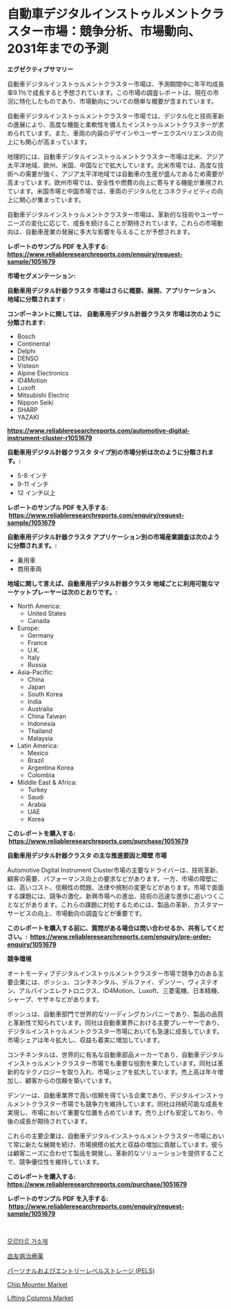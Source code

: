 <p><h1>自動車デジタルインストゥルメントクラスター市場：競争分析、市場動向、2031年までの予測</h1></p><p><strong>エグゼクティブサマリー</strong></p>
<p><p>自動車デジタルインストゥルメントクラスター市場は、予測期間中に年平均成長率9.1％で成長すると予想されています。この市場の調査レポートは、現在の市況に特化したものであり、市場動向についての簡単な概要が含まれています。 </p><p>自動車デジタルインストゥルメントクラスター市場では、デジタル化と技術革新の進展により、高度な機能と柔軟性を備えたインストゥルメントクラスターが求められています。また、車両の内装のデザインやユーザーエクスペリエンスの向上にも関心が高まっています。</p><p>地理的には、自動車デジタルインストゥルメントクラスター市場は北米、アジア太平洋地域、欧州、米国、中国などで拡大しています。北米市場では、高度な技術への需要が強く、アジア太平洋地域では自動車の生産が盛んであるため需要が高まっています。欧州市場では、安全性や燃費の向上に寄与する機能が重視されています。米国市場と中国市場では、車両のデジタル化とコネクティビティの向上に関心が集まっています。</p><p>自動車デジタルインストゥルメントクラスター市場は、革新的な技術やユーザーニーズの変化に応じて、成長を続けることが期待されています。これらの市場動向は、自動車産業の発展に多大な影響を与えることが予想されます。</p></p>
<p><strong>レポートのサンプル PDF を入手する: <a href="https://www.reliableresearchreports.com/enquiry/request-sample/1051679">https://www.reliableresearchreports.com/enquiry/request-sample/1051679</a></strong></p>
<p><strong>市場セグメンテーション:</strong></p>
<p><strong> 自動車用デジタル計器クラスタ 市場はさらに概要、展開、アプリケーション、地域に分類されます :</strong></p>
<p><strong>コンポーネントに関しては、 自動車用デジタル計器クラスタ 市場は次のように分類されます: &nbsp;</strong></p>
<p><ul><li>Bosch</li><li>Continental</li><li>Delphi</li><li>DENSO</li><li>Visteon</li><li>Alpine Electronics</li><li>ID4Motion</li><li>Luxoft</li><li>Mitsubishi Electric</li><li>Nippon Seiki</li><li>SHARP</li><li>YAZAKI</li></ul></p>
<p><strong><a href="https://www.reliableresearchreports.com/automotive-digital-instrument-cluster-r1051679">https://www.reliableresearchreports.com/automotive-digital-instrument-cluster-r1051679</a></strong></p>
<p><strong> 自動車用デジタル計器クラスタ タイプ別の市場分析は次のように分類されます。:</strong></p>
<p><ul><li>5-8 インチ</li><li>9-11 インチ</li><li>12 インチ以上</li></ul></p>
<p><strong>レポートのサンプル PDF を入手する: &nbsp;<a href="https://www.reliableresearchreports.com/enquiry/request-sample/1051679">https://www.reliableresearchreports.com/enquiry/request-sample/1051679</a></strong></p>
<p><strong> 自動車用デジタル計器クラスタ アプリケーション別の市場産業調査は次のように分類されます。:</strong></p>
<p><ul><li>乗用車</li><li>商用車両</li></ul></p>
<p><strong>地域に関して言えば、自動車用デジタル計器クラスタ 地域ごとに利用可能なマーケットプレーヤーは次のとおりです。:</strong></p>
<p><ul>
    <li>
        North America:
        <ul>
            <li>United States</li>
            <li>Canada</li>
        </ul>
    </li>
    <li>
        Europe:
        <ul>
            <li>Germany</li>
            <li>France</li>
            <li>U.K.</li>
            <li>Italy</li>
            <li>Russia</li>
        </ul>
    </li>
    <li>
        Asia-Pacific:
        <ul>
            <li>China</li>
            <li>Japan</li>
            <li>South Korea</li>
            <li>India</li>
            <li>Australia</li>
            <li>China Taiwan</li>
            <li>Indonesia</li>
            <li>Thailand</li>
            <li>Malaysia</li>
        </ul>
    </li>
    <li>
        Latin America:
        <ul>
            <li>Mexico</li>
            <li>Brazil</li>
            <li>Argentina Korea</li>
            <li>Colombia</li>
        </ul>
    </li>
    <li>
        Middle East & Africa:
        <ul>
            <li>Turkey</li>
            <li>Saudi</li>
            <li>Arabia</li>
            <li>UAE</li>
            <li>Korea</li>
        </ul>
    </li>
    </ul></p>
<p><strong>このレポートを購入する: &nbsp;<a href="https://www.reliableresearchreports.com/purchase/1051679">https://www.reliableresearchreports.com/purchase/1051679</a></strong></p>
<p><strong>自動車用デジタル計器クラスタ の主な推進要因と障壁 市場</strong></p>
<p><p>Automotive Digital Instrument Cluster市場の主要なドライバーは、技術革新、顧客の需要、パフォーマンス向上の要求などがあります。一方、市場の障壁には、高いコスト、信頼性の問題、法律や規制の変更などがあります。市場で直面する課題には、競争の激化、新興市場への進出、技術の迅速な進歩に追いつくことなどがあります。これらの課題に対処するためには、製品の革新、カスタマーサービスの向上、市場動向の調査などが重要です。</p></p>
<p><strong>このレポートを購入する前に、質問がある場合は問い合わせるか、共有してください。:&nbsp; <a href="https://www.reliableresearchreports.com/enquiry/pre-order-enquiry/1051679">https://www.reliableresearchreports.com/enquiry/pre-order-enquiry/1051679</a></strong></p>
<p><strong>競争環境</strong></p>
<p><p>オートモーティブデジタルインストゥルメントクラスター市場で競争力のある主要企業には、ボッシュ、コンチネンタル、デルファイ、デンソー、ヴィステオン、アルパインエレクトロニクス、ID4Motion、Luxoft、三菱電機、日本精機、シャープ、ヤザキなどがあります。</p><p>ボッシュは、自動車部門で世界的なリーディングカンパニーであり、製品の品質と革新性で知られています。同社は自動車業界における主要プレーヤーであり、デジタルインストゥルメントクラスター市場においても急速に成長しています。市場シェアは年々拡大し、収益も着実に増加しています。</p><p>コンチネンタルは、世界的に有名な自動車部品メーカーであり、自動車デジタルインストゥルメントクラスター市場でも重要な役割を果たしています。同社は革新的なテクノロジーを取り入れ、市場シェアを拡大しています。売上高は年々増加し、顧客からの信頼を築いています。</p><p>デンソーは、自動車業界で高い信頼を得ている企業であり、デジタルインストゥルメントクラスター市場でも競争力を維持しています。同社は持続可能な成長を実現し、市場において重要な位置を占めています。売り上げも安定しており、今後の成長が期待されています。</p><p>これらの主要企業は、自動車デジタルインストゥルメントクラスター市場において常に新たな展開を続け、市場規模の拡大と収益の増加に貢献しています。彼らは顧客ニーズに合わせて製品を開発し、革新的なソリューションを提供することで、競争優位性を維持しています。</p></p>
<p><strong>このレポートを購入する: &nbsp; <a href="https://www.reliableresearchreports.com/purchase/1051679">https://www.reliableresearchreports.com/purchase/1051679</a></strong></p>
<p><strong>レポートのサンプル PDF を入手する: &nbsp;<a href="https://www.reliableresearchreports.com/enquiry/request-sample/1051679">https://www.reliableresearchreports.com/enquiry/request-sample/1051679</a></strong><strong></strong></p>
<p>&nbsp;</p>
<p><p><a href="https://medium.com/@emmamoy1/%EB%AA%B0%ED%83%80-%ED%94%8C%EB%9D%BC%EC%8A%A4%ED%8B%B1-%EC%B2%98%EB%A6%AC%EC%A0%9C-%EC%8B%9C%EC%9E%A5%EC%9D%80-%EC%8B%9C%EC%9E%A5-%EC%A0%90%EC%9C%A0%EC%9C%A8-%EA%B7%9C%EB%AA%A8-%EB%B0%8F-2031%EB%85%84%EA%B9%8C%EC%A7%80%EC%9D%98-%EC%98%88%EC%B8%A1%EC%97%90-%EC%B4%88%EC%A0%90%EC%9D%84-%EB%A7%9E%EC%B6%A5%EB%8B%88%EB%8B%A4-f56576daf251">모르타르 가소제</a></p><p><a href="https://medium.com/@shawnsmihv6/%E8%A1%80%E5%8F%8B%E7%97%85%E6%B2%BB%E7%99%82%E5%B8%82%E5%A0%B4%E3%81%AF-2031%E5%B9%B4%E3%81%BE%E3%81%A7%E3%81%AE%E5%B8%82%E5%A0%B4%E3%82%B7%E3%82%A7%E3%82%A2-%E3%82%B5%E3%82%A4%E3%82%BA-%E4%BA%88%E6%B8%AC%E3%82%92%E9%87%8D%E7%82%B9%E3%81%AB%E3%81%97%E3%81%A6%E3%81%84%E3%81%BE%E3%81%99-4bc38300c105">血友病治療薬</a></p><p><a href="https://medium.com/@pollynsatcherayted345/%E5%80%8B%E4%BA%BA%E3%81%8A%E3%82%88%E3%81%B3%E3%82%A8%E3%83%B3%E3%83%88%E3%83%AA%E3%83%BC%E3%83%AC%E3%83%99%E3%83%AB%E3%81%AE%E3%82%B9%E3%83%88%E3%83%AC%E3%83%BC%E3%82%B8-pels-%E5%B8%82%E5%A0%B4%E8%A6%8F%E6%A8%A1-cagr-%E3%83%88%E3%83%AC%E3%83%B3%E3%83%892024-2030-9efa168ca628">パーソナルおよびエントリーレベルストレージ (PELS)</a></p><p><a href="https://github.com/Whitneyboyettebo9kiw7yr13/Market-Research-Report-List-2/blob/main/chip-mounter-market.md">Chip Mounter Market</a></p><p><a href="https://view.publitas.com/reportprime-1/lifting-columns-market-research-report-forecasted-for-period-from-2024-2031-by-market-type-market-application-and-region/">Lifting Columns Market</a></p></p>